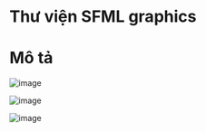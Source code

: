 # Thư viện SFML graphics
# Mô tả
![image](https://user-images.githubusercontent.com/81558779/146628957-f27f5e09-fec1-455e-a9a6-0cdcfc42bc03.png)

![image](https://user-images.githubusercontent.com/81558779/146628973-429b83ec-4457-4cc0-b6e6-ba32423d7d35.png)

![image](https://user-images.githubusercontent.com/81558779/146628983-5fcfeab9-662f-479c-ba0a-d4f9f3f4ce55.png)
